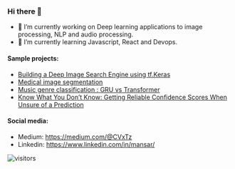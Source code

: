 ### Hi there 👋

<!--
**CVxTz/CVxTz** is a ✨ _special_ ✨ repository because its `README.md` (this file) appears on your GitHub profile.

Here are some ideas to get you started:

- 🔭 I’m currently working on ...
- 🌱 I’m currently learning ...
- 👯 I’m looking to collaborate on ...
- 🤔 I’m looking for help with ...
- 💬 Ask me about ...
- 📫 How to reach me: ...
- 😄 Pronouns: ...
- ⚡ Fun fact: ...
-->

- 🔭 I’m currently working on Deep learning applications to image processing, NLP and audio processing.
- 🌱 I’m currently learning Javascript, React and Devops.


#### Sample projects:

 - [Building a Deep Image Search Engine using tf.Keras](https://github.com/CVxTz/image_search_engine)
 - [Medical image segmentation](https://github.com/CVxTz/medical_image_segmentation)
 - [Music genre classification : GRU vs Transformer](https://github.com/CVxTz/music_genre_classification)
 - [Know What You Don’t Know: Getting Reliable Confidence Scores When Unsure of a Prediction](https://github.com/CVxTz/learning_to_abstain)
 
#### Social media:

 - Medium: https://medium.com/@CVxTz
 - Linkedin: https://www.linkedin.com/in/mansar/

![visitors](https://visitor-badge.glitch.me/badge?page_id=cvxtz)
